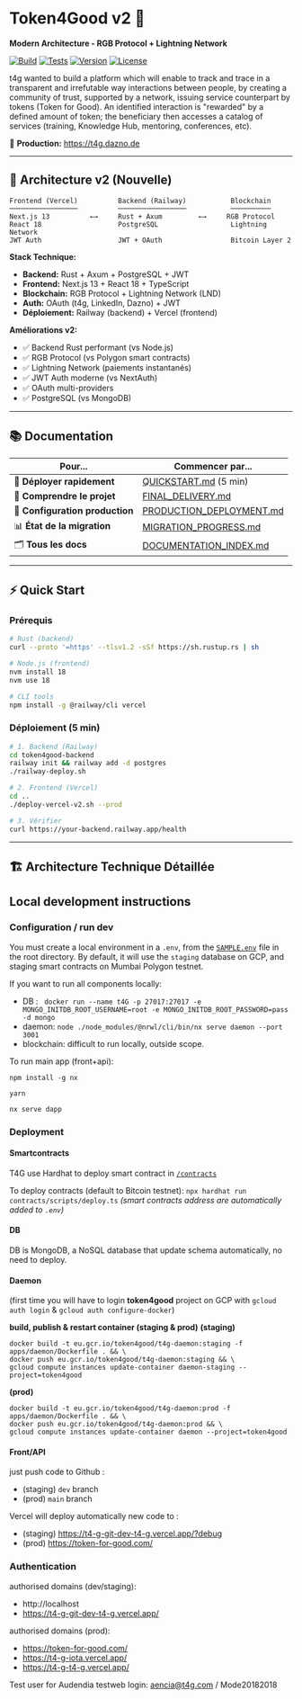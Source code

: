 # Token4Good v2 🚀
**Modern Architecture - RGB Protocol + Lightning Network**

[![Build](https://img.shields.io/badge/build-passing-brightgreen)]()
[![Tests](https://img.shields.io/badge/tests-15%2F15-success)]()
[![Version](https://img.shields.io/badge/version-2.0.0-blue)]()
[![License](https://img.shields.io/badge/license-MIT-blue)]()

t4g wanted to build a platform which will enable to track and trace in a transparent and irrefutable way interactions between people, by creating a community of trust, supported by a network, issuing service counterpart by tokens (Token for Good).
An identified interaction is "rewarded" by a defined amount of token; the beneficiary then accesses a catalog of services (training, Knowledge Hub, mentoring, conferences, etc).

🔗 **Production:** https://t4g.dazno.de

---

## 🎯 Architecture v2 (Nouvelle)

```
Frontend (Vercel)          Backend (Railway)           Blockchain
─────────────────          ─────────────────           ──────────
Next.js 13          ←→     Rust + Axum         ←→     RGB Protocol
React 18                   PostgreSQL                  Lightning Network
JWT Auth                   JWT + OAuth                 Bitcoin Layer 2
```

**Stack Technique:**
- **Backend:** Rust + Axum + PostgreSQL + JWT
- **Frontend:** Next.js 13 + React 18 + TypeScript
- **Blockchain:** RGB Protocol + Lightning Network (LND)
- **Auth:** OAuth (t4g, LinkedIn, Dazno) + JWT
- **Déploiement:** Railway (backend) + Vercel (frontend)

**Améliorations v2:**
- ✅ Backend Rust performant (vs Node.js)
- ✅ RGB Protocol (vs Polygon smart contracts)
- ✅ Lightning Network (paiements instantanés)
- ✅ JWT Auth moderne (vs NextAuth)
- ✅ OAuth multi-providers
- ✅ PostgreSQL (vs MongoDB)

---

## 📚 Documentation

| Pour... | Commencer par... |
|---------|------------------|
| 🚀 **Déployer rapidement** | [QUICKSTART.md](QUICKSTART.md) (5 min) |
| 📖 **Comprendre le projet** | [FINAL_DELIVERY.md](FINAL_DELIVERY.md) |
| 🔧 **Configuration production** | [PRODUCTION_DEPLOYMENT.md](PRODUCTION_DEPLOYMENT.md) |
| 📊 **État de la migration** | [MIGRATION_PROGRESS.md](MIGRATION_PROGRESS.md) |
| 🗂️ **Tous les docs** | [DOCUMENTATION_INDEX.md](DOCUMENTATION_INDEX.md) |

---

## ⚡ Quick Start

### Prérequis
```bash
# Rust (backend)
curl --proto '=https' --tlsv1.2 -sSf https://sh.rustup.rs | sh

# Node.js (frontend)
nvm install 18
nvm use 18

# CLI tools
npm install -g @railway/cli vercel
```

### Déploiement (5 min)
```bash
# 1. Backend (Railway)
cd token4good-backend
railway init && railway add -d postgres
./railway-deploy.sh

# 2. Frontend (Vercel)
cd ..
./deploy-vercel-v2.sh --prod

# 3. Vérifier
curl https://your-backend.railway.app/health
```

---

## 🏗️ Architecture Technique Détaillée

## Local development instructions

### Configuration / run dev

You must create a local environment in a `.env`, from the [`SAMPLE.env`](./SAMPLE.env) file in the root directory.
By default, it will use the `staging` database on GCP, and staging smart contracts on Mumbai Polygon testnet.

If you want to run all components locally:

- DB : ` docker run --name t4G -p 27017:27017 -e MONGO_INITDB_ROOT_USERNAME=root -e MONGO_INITDB_ROOT_PASSWORD=pass -d mongo`
- daemon: `node ./node_modules/@nrwl/cli/bin/nx serve daemon --port 3001`
- blockchain: difficult to run locally, outside scope.

To run main app (front+api):

`npm install -g nx`

`yarn`

`nx serve dapp`

### Deployment

#### Smartcontracts

T4G use Hardhat to deploy smart contract in [`/contracts`](./contracts/)

To deploy contracts (default to Bitcoin testnet): `npx hardhat run contracts/scripts/deploy.ts`
_(smart contracts address are automatically added to `.env`)_

#### DB

DB is MongoDB, a NoSQL database that update schema automatically, no need to deploy.

#### Daemon

(first time you will have to login **token4good** project on GCP with `gcloud auth login` & `gcloud auth configure-docker`)

**build, publish & restart container (staging & prod)**
**(staging)**

```
docker build -t eu.gcr.io/token4good/t4g-daemon:staging -f apps/daemon/Dockerfile . && \
docker push eu.gcr.io/token4good/t4g-daemon:staging && \
gcloud compute instances update-container daemon-staging --project=token4good
```

**(prod)**

```
docker build -t eu.gcr.io/token4good/t4g-daemon:prod -f apps/daemon/Dockerfile . && \
docker push eu.gcr.io/token4good/t4g-daemon:prod && \
gcloud compute instances update-container daemon --project=token4good
```

#### Front/API

just push code to Github :

- (staging) `dev` branch
- (prod) `main` branch

Vercel will deploy automatically new code to :

- (staging) https://t4-g-git-dev-t4-g.vercel.app/?debug
- (prod) https://token-for-good.com/

### Authentication

authorised domains (dev/staging):

- http://localhost
- https://t4-g-git-dev-t4-g.vercel.app/

authorised domains (prod):

- https://token-for-good.com/
- https://t4-g-iota.vercel.app/
- https://t4-g-t4-g.vercel.app/

Test user for Audendia testweb login: aencia@t4g.com / Mode20182018
